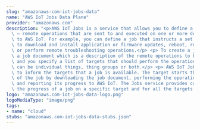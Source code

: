 ```yaml
---
slug: "amazonaws-com-iot-jobs-data"
name: "AWS IoT Jobs Data Plane"
provider: "amazonaws.com"
description: "<p>AWS IoT Jobs is a service that allows you to define a set of jobs\
  \ — remote operations that are sent to and executed on one or more devices connected\
  \ to AWS IoT. For example, you can define a job that instructs a set of devices\
  \ to download and install application or firmware updates, reboot, rotate certificates,\
  \ or perform remote troubleshooting operations.</p> <p> To create a job, you make\
  \ a job document which is a description of the remote operations to be performed,\
  \ and you specify a list of targets that should perform the operations. The targets\
  \ can be individual things, thing groups or both.</p> <p> AWS IoT Jobs sends a message\
  \ to inform the targets that a job is available. The target starts the execution\
  \ of the job by downloading the job document, performing the operations it specifies,\
  \ and reporting its progress to AWS IoT. The Jobs service provides commands to track\
  \ the progress of a job on a specific target and for all the targets of the job</p>"
logo: "amazonaws.com-iot-jobs-data-logo.png"
logoMediaType: "image/png"
tags:
- name: "cloud"
stubs: "amazonaws.com-iot-jobs-data-stubs.json"
---
```


